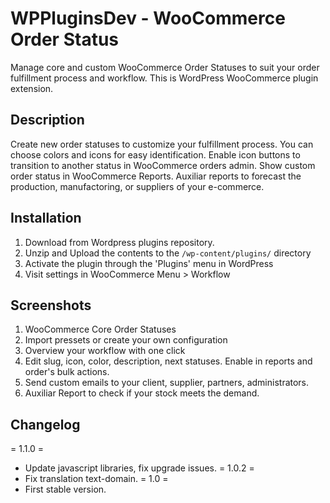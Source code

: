 # WPPluginsDev - WooCommerce Order Status

Manage core and custom WooCommerce Order Statuses to suit your order fulfillment process and workflow.
This is WordPress WooCommerce plugin extension.

## Description

Create new order statuses to customize your fulfillment process.
You can choose colors and icons for easy identification.
Enable icon buttons to transition to another status in WooCommerce orders admin.
Show custom order status in WooCommerce Reports.
Auxiliar reports to forecast the production, manufactoring, or suppliers of your e-commerce.
 
## Installation
  
1. Download from Wordpress plugins repository.
1. Unzip and Upload the contents to the `/wp-content/plugins/` directory
1. Activate the plugin through the 'Plugins' menu in WordPress
1. Visit settings in WooCommerce Menu > Workflow

## Screenshots 
1. WooCommerce Core Order Statuses
2. Import pressets or create your own configuration
3. Overview your workflow with one click
4. Edit slug, icon, color, description, next statuses. Enable in reports and order's bulk actions.
5. Send custom emails to your client, supplier, partners, administrators.
6. Auxiliar Report to check if your stock meets the demand.
 
## Changelog
 
= 1.1.0 =
* Update javascript libraries, fix upgrade issues.
= 1.0.2 =
* Fix translation text-domain.
= 1.0 =
* First stable version.